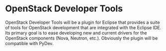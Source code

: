 # OpenStack Developer Tools
OpenStack Developer Tools will be a plugin for Eclipse that provides a suite of tools for OpenStack development that are integrated with the Eclipse IDE. Its primary goal is to ease developing new and current drivers for the OpenStack components (Nova, Neutron, etc.). Obviously the plugin will be compatible with PyDev. 
